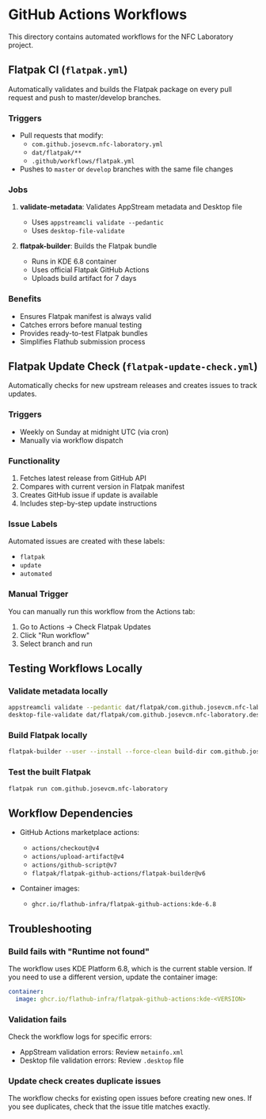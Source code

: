 # GitHub Actions Workflows

This directory contains automated workflows for the NFC Laboratory project.

## Flatpak CI (`flatpak.yml`)

Automatically validates and builds the Flatpak package on every pull request and push to master/develop branches.

### Triggers

- Pull requests that modify:
  - `com.github.josevcm.nfc-laboratory.yml`
  - `dat/flatpak/**`
  - `.github/workflows/flatpak.yml`
- Pushes to `master` or `develop` branches with the same file changes

### Jobs

1. **validate-metadata**: Validates AppStream metadata and Desktop file
   - Uses `appstreamcli validate --pedantic`
   - Uses `desktop-file-validate`

2. **flatpak-builder**: Builds the Flatpak bundle
   - Runs in KDE 6.8 container
   - Uses official Flatpak GitHub Actions
   - Uploads build artifact for 7 days

### Benefits

- Ensures Flatpak manifest is always valid
- Catches errors before manual testing
- Provides ready-to-test Flatpak bundles
- Simplifies Flathub submission process

## Flatpak Update Check (`flatpak-update-check.yml`)

Automatically checks for new upstream releases and creates issues to track updates.

### Triggers

- Weekly on Sunday at midnight UTC (via cron)
- Manually via workflow dispatch

### Functionality

1. Fetches latest release from GitHub API
2. Compares with current version in Flatpak manifest
3. Creates GitHub issue if update is available
4. Includes step-by-step update instructions

### Issue Labels

Automated issues are created with these labels:
- `flatpak`
- `update`
- `automated`

### Manual Trigger

You can manually run this workflow from the Actions tab:
1. Go to Actions → Check Flatpak Updates
2. Click "Run workflow"
3. Select branch and run

## Testing Workflows Locally

### Validate metadata locally

```bash
appstreamcli validate --pedantic dat/flatpak/com.github.josevcm.nfc-laboratory.metainfo.xml
desktop-file-validate dat/flatpak/com.github.josevcm.nfc-laboratory.desktop
```

### Build Flatpak locally

```bash
flatpak-builder --user --install --force-clean build-dir com.github.josevcm.nfc-laboratory.yml
```

### Test the built Flatpak

```bash
flatpak run com.github.josevcm.nfc-laboratory
```

## Workflow Dependencies

- GitHub Actions marketplace actions:
  - `actions/checkout@v4`
  - `actions/upload-artifact@v4`
  - `actions/github-script@v7`
  - `flatpak/flatpak-github-actions/flatpak-builder@v6`

- Container images:
  - `ghcr.io/flathub-infra/flatpak-github-actions:kde-6.8`

## Troubleshooting

### Build fails with "Runtime not found"

The workflow uses KDE Platform 6.8, which is the current stable version. If you need to use a different version, update the container image:

```yaml
container:
  image: ghcr.io/flathub-infra/flatpak-github-actions:kde-<VERSION>
```

### Validation fails

Check the workflow logs for specific errors:
- AppStream validation errors: Review `metainfo.xml`
- Desktop file validation errors: Review `.desktop` file

### Update check creates duplicate issues

The workflow checks for existing open issues before creating new ones. If you see duplicates, check that the issue title matches exactly.
